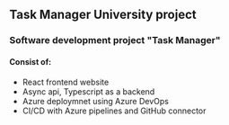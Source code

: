 ## Task Manager University project

### Software development project  "Task Manager"

#### Consist of:
- React frontend website
- Async api, Typescript as a backend
- Azure deploymnet using Azure DevOps
- CI/CD with Azure pipelines and GitHub connector

